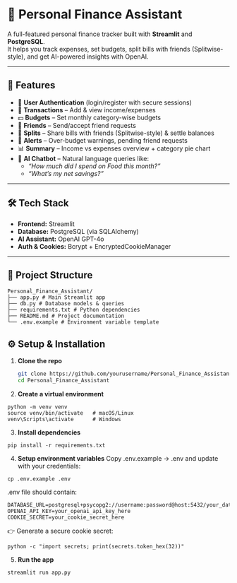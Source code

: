 # 💸 Personal Finance Assistant

A full-featured personal finance tracker built with **Streamlit** and **PostgreSQL**.  
It helps you track expenses, set budgets, split bills with friends (Splitwise-style), and get AI-powered insights with OpenAI.

---

## 🚀 Features
- 🔑 **User Authentication** (login/register with secure sessions)
- 📑 **Transactions** – Add & view income/expenses
- 💵 **Budgets** – Set monthly category-wise budgets
- 👥 **Friends** – Send/accept friend requests
- 💸 **Splits** – Share bills with friends (Splitwise-style) & settle balances
- 🚨 **Alerts** – Over-budget warnings, pending friend requests
- 📊 **Summary** – Income vs expenses overview + category pie chart
- 🤖 **AI Chatbot** – Natural language queries like:
  - *“How much did I spend on Food this month?”*
  - *“What’s my net savings?”*

---

## 🛠️ Tech Stack
- **Frontend:** Streamlit
- **Database:** PostgreSQL (via SQLAlchemy)
- **AI Assistant:** OpenAI GPT-4o
- **Auth & Cookies:** Bcrypt + EncryptedCookieManager

---

## 📂 Project Structure
```
Personal_Finance_Assistant/
├── app.py # Main Streamlit app
├── db.py # Database models & queries
├── requirements.txt # Python dependencies
├── README.md # Project documentation
└── .env.example # Environment variable template
```
## ⚙️ Setup & Installation

1. **Clone the repo**
   ```bash
   git clone https://github.com/yourusername/Personal_Finance_Assistant.git
   cd Personal_Finance_Assistant
2. **Create a virtual environment**
```
python -m venv venv
source venv/bin/activate   # macOS/Linux
venv\Scripts\activate      # Windows
```
3. **Install dependencies**
```
pip install -r requirements.txt
```
4. **Setup environment variables**
Copy .env.example → .env and update with your credentials:
```
cp .env.example .env
```
.env file should contain:
```
DATABASE_URL=postgresql+psycopg2://username:password@host:5432/your_database
OPENAI_API_KEY=your_openai_api_key_here
COOKIE_SECRET=your_cookie_secret_here
```
👉 Generate a secure cookie secret:
```
python -c "import secrets; print(secrets.token_hex(32))"
```
5. **Run the app**
```
streamlit run app.py
```